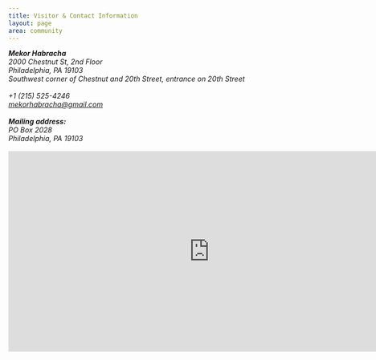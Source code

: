 ```yaml
---
title: Visitor & Contact Information
layout: page
area: community
---
```


<address>
  <strong>Mekor Habracha</strong><br>
  <span class="fa fa-map-marker"></span> 2000 Chestnut St, 2nd Floor<br/>
  Philadelphia, PA 19103<br/>
  <em>Southwest corner of Chestnut and 20th Street, entrance on 20th Street</em><br><br>
  <abbr title="Phone"><span class="fa fa-phone"></span></abbr> +1 (215) 525-4246<br>
  <abbr title="Email"><span class="fa fa-at"></span></abbr> <a href="mailto:mekorhabracha@gmail.com">mekorhabracha@gmail.com</a><br><br>
  <strong>Mailing address:</strong><br>
  <span class="fa fa-envelope-o"></span> PO Box 2028<br>
  Philadelphia, PA 19103<br><br>
</address>

<iframe src="https://www.google.com/maps/embed?pb=!1m18!1m12!1m3!1d3058.5305139698817!2d-75.1736926!3d39.9518901!2m3!1f0!2f0!3f0!3m2!1i1024!2i768!4f13.1!3m3!1m2!1s0x89c6c63715c15221%3A0x605602fe527662c5!2sMekor+Habracha!5e0!3m2!1sen!2sus!4v1441648162744" width="800" height="400" frameborder="0" style="border:0" allowfullscreen></iframe>
